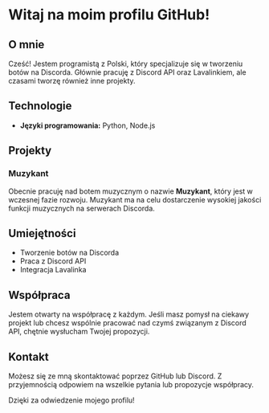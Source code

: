 # Witaj na moim profilu GitHub!

## O mnie
Cześć! Jestem programistą z Polski, który specjalizuje się w tworzeniu botów na Discorda. Głównie pracuję z Discord API oraz Lavalinkiem, ale czasami tworzę również inne projekty.

## Technologie
- **Języki programowania:** Python, Node.js

## Projekty
### Muzykant
Obecnie pracuję nad botem muzycznym o nazwie **Muzykant**, który jest w wczesnej fazie rozwoju. Muzykant ma na celu dostarczenie wysokiej jakości funkcji muzycznych na serwerach Discorda.

## Umiejętności
- Tworzenie botów na Discorda
- Praca z Discord API
- Integracja Lavalinka

## Współpraca
Jestem otwarty na współpracę z każdym. Jeśli masz pomysł na ciekawy projekt lub chcesz wspólnie pracować nad czymś związanym z Discord API, chętnie wysłucham Twojej propozycji.

## Kontakt
Możesz się ze mną skontaktować poprzez GitHub lub Discord. Z przyjemnością odpowiem na wszelkie pytania lub propozycje współpracy.

Dzięki za odwiedzenie mojego profilu!
